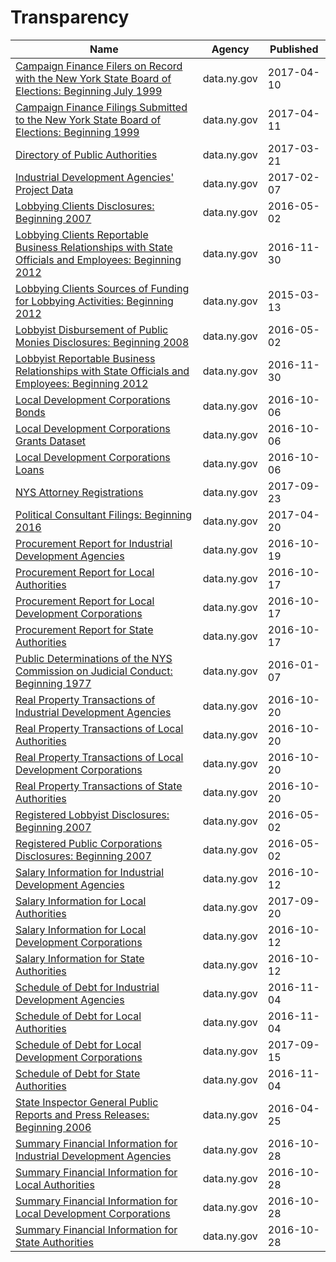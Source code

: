 # Transparency

Name | Agency | Published
---- | ---- | ---------
[Campaign Finance Filers on Record with the New York State Board of Elections: Beginning July 1999](../socrata/p9kb-7ijk.md) | data.ny.gov | 2017-04-10
[Campaign Finance Filings Submitted to the New York State Board of Elections: Beginning 1999](../socrata/55r5-jny4.md) | data.ny.gov | 2017-04-11
[Directory of Public Authorities](../socrata/4vym-q77x.md) | data.ny.gov | 2017-03-21
[Industrial Development Agencies' Project Data](../socrata/9rtk-3fkw.md) | data.ny.gov | 2017-02-07
[Lobbying Clients Disclosures: Beginning 2007](../socrata/8bmh-tuz3.md) | data.ny.gov | 2016-05-02
[Lobbying Clients Reportable Business Relationships with State Officials and Employees: Beginning 2012](../socrata/238s-kr2h.md) | data.ny.gov | 2016-11-30
[Lobbying Clients Sources of Funding for Lobbying Activities: Beginning 2012](../socrata/m8it-6x3c.md) | data.ny.gov | 2015-03-13
[Lobbyist Disbursement of Public Monies Disclosures: Beginning 2008](../socrata/scx8-uayk.md) | data.ny.gov | 2016-05-02
[Lobbyist Reportable Business Relationships with State Officials and Employees: Beginning 2012](../socrata/jtad-7m6s.md) | data.ny.gov | 2016-11-30
[Local Development Corporations Bonds](../socrata/9kfh-uzu3.md) | data.ny.gov | 2016-10-06
[Local Development Corporations Grants Dataset](../socrata/j5ab-5nj2.md) | data.ny.gov | 2016-10-06
[Local Development Corporations Loans](../socrata/vp83-gfyz.md) | data.ny.gov | 2016-10-06
[NYS Attorney Registrations](../socrata/eqw2-r5nb.md) | data.ny.gov | 2017-09-23
[Political Consultant Filings: Beginning 2016](../socrata/tekz-xrvb.md) | data.ny.gov | 2017-04-20
[Procurement Report for Industrial Development Agencies](../socrata/p3p6-xqr5.md) | data.ny.gov | 2016-10-19
[Procurement Report for Local Authorities](../socrata/8w5p-k45m.md) | data.ny.gov | 2016-10-17
[Procurement Report for Local Development Corporations](../socrata/d84c-dk28.md) | data.ny.gov | 2016-10-17
[Procurement Report for State Authorities](../socrata/ehig-g5x3.md) | data.ny.gov | 2016-10-17
[Public Determinations of the NYS Commission on Judicial Conduct: Beginning 1977](../socrata/gnpf-e4p2.md) | data.ny.gov | 2016-01-07
[Real Property Transactions of Industrial Development Agencies](../socrata/dixy-n3q7.md) | data.ny.gov | 2016-10-20
[Real Property Transactions of Local Authorities](../socrata/kmkz-x3aa.md) | data.ny.gov | 2016-10-20
[Real Property Transactions of Local Development Corporations](../socrata/ajgp-mddq.md) | data.ny.gov | 2016-10-20
[Real Property Transactions of State Authorities](../socrata/t7uh-5ac8.md) | data.ny.gov | 2016-10-20
[Registered Lobbyist Disclosures: Beginning 2007](../socrata/djsm-9cw7.md) | data.ny.gov | 2016-05-02
[Registered Public Corporations Disclosures: Beginning 2007](../socrata/kn2d-a3m3.md) | data.ny.gov | 2016-05-02
[Salary Information for Industrial Development Agencies](../socrata/9yx9-29p4.md) | data.ny.gov | 2016-10-12
[Salary Information for Local Authorities](../socrata/fx93-cifz.md) | data.ny.gov | 2017-09-20
[Salary Information for Local Development Corporations](../socrata/wryv-rizw.md) | data.ny.gov | 2016-10-12
[Salary Information for State Authorities](../socrata/unag-2p27.md) | data.ny.gov | 2016-10-12
[Schedule of Debt for Industrial Development Agencies](../socrata/dtk8-znku.md) | data.ny.gov | 2016-11-04
[Schedule of Debt for Local Authorities](../socrata/vfju-zm9q.md) | data.ny.gov | 2016-11-04
[Schedule of Debt for Local Development Corporations](../socrata/utc6-v4cn.md) | data.ny.gov | 2017-09-15
[Schedule of Debt for State Authorities](../socrata/f7ju-wpvk.md) | data.ny.gov | 2016-11-04
[State Inspector General Public Reports and Press Releases: Beginning 2006](../socrata/ptx6-hh79.md) | data.ny.gov | 2016-04-25
[Summary Financial Information for Industrial Development Agencies](../socrata/2jrz-w65a.md) | data.ny.gov | 2016-10-28
[Summary Financial Information for Local Authorities](../socrata/cgg6-2ah8.md) | data.ny.gov | 2016-10-28
[Summary Financial Information for Local Development Corporations](../socrata/wgry-y5zd.md) | data.ny.gov | 2016-10-28
[Summary Financial Information for State Authorities](../socrata/y6wc-tvay.md) | data.ny.gov | 2016-10-28

